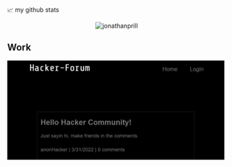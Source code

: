 📈 my github stats

<p align="center"> <img src="https://github-readme-stats.vercel.app/api?username=jonathanprill&show_icons=true&theme=gotham" alt="jonathanprill" />

## Work
<!-- 
![ScreenShot](/assets/images/hacker-forum-Animation2.gif "screenshot1") -->

 <a target="_blank" href="https://nameless-sands-05757.herokuapp.com/" class="fa fa-linkedin">
<img src="./assets/images/hacker-forum-Animation2.gif" width="500" />
</a>